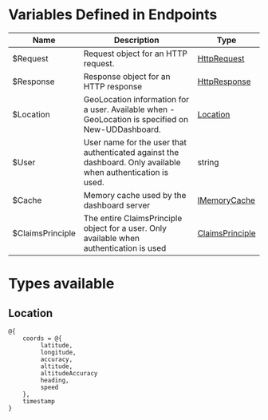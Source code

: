 # Variables Defined in Endpoints

| Name | Description | Type |
|------|-------------|------|
| $Request | Request object for an HTTP request. | [HttpRequest](https://docs.microsoft.com/en-us/dotnet/api/microsoft.aspnetcore.http.httprequest?view=aspnetcore-2.0) |
| $Response | Response object for an HTTP response | [HttpResponse](https://docs.microsoft.com/en-us/dotnet/api/microsoft.aspnetcore.http.HttpResponse?view=aspnetcore-2.0) |
| $Location | GeoLocation information for a user. Available when -GeoLocation is specified on New-UDDashboard. | [Location](#location) |
| $User | User name for the user that authenticated against the dashboard. Only available when authentication is used. | string |
| $Cache | Memory cache used by the dashboard server | [IMemoryCache](https://docs.microsoft.com/aspnet/core/api/microsoft.extensions.caching.memory.imemorycache) |
| $ClaimsPrinciple | The entire ClaimsPrinciple object for a user. Only available when authentication is used | [ClaimsPrinciple](https://msdn.microsoft.com/en-us/library/system.security.claims.claimsprincipal\(v=vs.110\).aspx) |

# Types available

## <a name="location"></a> Location 

```
@{
    coords = @{
         latitude, 
         longitude,
         accuracy,
         altitude,
         altitudeAccuracy
         heading,
         speed
    },
    timestamp
}

```

